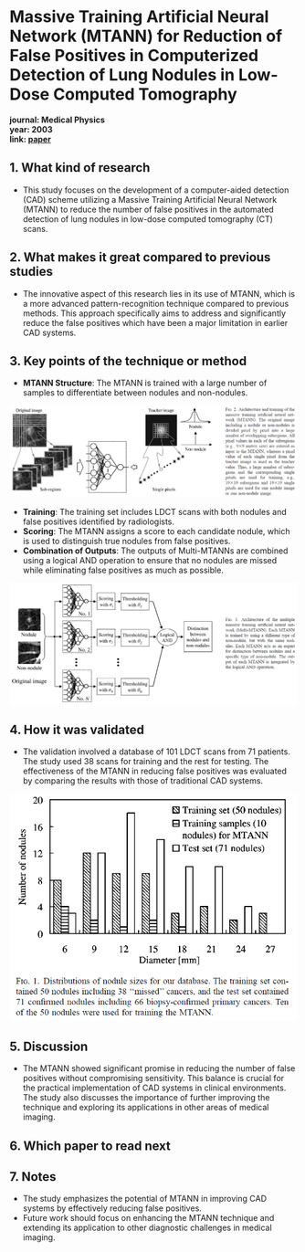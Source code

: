 # Massive Training Artificial Neural Network (MTANN) for Reduction of False Positives in Computerized Detection of Lung Nodules in Low-Dose Computed Tomography

**journal: Medical Physics** <br>
**year: 2003** <br>
**link: [paper](https://suzukilab.first.iir.titech.ac.jp/ja/wp-content/uploads/2020/01/SuzukiEtAl-MedPhy2003-7-MTANN-LDCT.pdf)**

## 1. What kind of research

- This study focuses on the development of a computer-aided detection (CAD) scheme utilizing a Massive Training Artificial Neural Network (MTANN) to reduce the number of false positives in the automated detection of lung nodules in low-dose computed tomography (CT) scans.

## 2. What makes it great compared to previous studies

- The innovative aspect of this research lies in its use of MTANN, which is a more advanced pattern-recognition technique compared to previous methods. This approach specifically aims to address and significantly reduce the false positives which have been a major limitation in earlier CAD systems.

## 3. Key points of the technique or method

- **MTANN Structure**: The MTANN is trained with a large number of samples to differentiate between nodules and non-nodules.

![MTANN.png](MTANN.png)

- **Training**: The training set includes LDCT scans with both nodules and false positives identified by radiologists.
- **Scoring**: The MTANN assigns a score to each candidate nodule, which is used to distinguish true nodules from false positives.
- **Combination of Outputs**: The outputs of Multi-MTANNs are combined using a logical AND operation to ensure that no nodules are missed while eliminating false positives as much as possible.

![Multi_MTANN.png](Multi_MTANN.png)

## 4. How it was validated

- The validation involved a database of 101 LDCT scans from 71 patients. The study used 38 scans for training and the rest for testing. The effectiveness of the MTANN in reducing false positives was evaluated by comparing the results with those of traditional CAD systems.

![database.png](database.png)

## 5. Discussion

- The MTANN showed significant promise in reducing the number of false positives without compromising sensitivity. This balance is crucial for the practical implementation of CAD systems in clinical environments. The study also discusses the importance of further improving the technique and exploring its applications in other areas of medical imaging.

## 6. Which paper to read next

## 7. Notes

- The study emphasizes the potential of MTANN in improving CAD systems by effectively reducing false positives.
- Future work should focus on enhancing the MTANN technique and extending its application to other diagnostic challenges in medical imaging.
